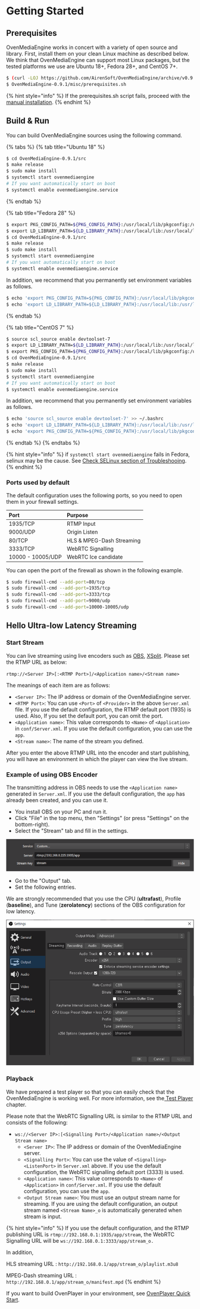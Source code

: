 # Getting Started

## Prerequisites

OvenMediaEngine works in concert with a variety of open source and library. First, install them on your clean Linux machine as described below. We think that OvenMediaEngine can support most Linux packages, but the tested platforms we use are Ubuntu 18+, Fedora 28+, and CentOS 7+.

```bash
$ (curl -LOJ https://github.com/AirenSoft/OvenMediaEngine/archive/v0.9.1.tar.gz && tar xvfz OvenMediaEngine-0.9.1.tar.gz)
$ OvenMediaEngine-0.9.1/misc/prerequisites.sh
```

{% hint style="info" %}
If the prerequisites.sh script fails, proceed with the [manual installation](troubleshooting.md#prerequisites-sh-script-failed).
{% endhint %}

## **Build & Run**

You can build OvenMediaEngine sources using the following command.

{% tabs %}
{% tab title="Ubuntu 18" %}
```bash
$ cd OvenMediaEngine-0.9.1/src
$ make release
$ sudo make install
$ systemctl start ovenmediaengine
# If you want automatically start on boot
$ systemctl enable ovenmediaengine.service 
```
{% endtab %}

{% tab title="Fedora 28" %}
```bash
$ export PKG_CONFIG_PATH=${PKG_CONFIG_PATH}:/usr/local/lib/pkgconfig:/usr/local/lib64/pkgconfig
$ export LD_LIBRARY_PATH=${LD_LIBRARY_PATH}:/usr/local/lib:/usr/local/lib64
$ cd OvenMediaEngine-0.9.1/src
$ make release
$ sudo make install
$ systemctl start ovenmediaengine
# If you want automatically start on boot
$ systemctl enable ovenmediaengine.service
```

In addition, we recommend that you permanently set environment variables as follows.

```bash
$ echo 'export PKG_CONFIG_PATH=${PKG_CONFIG_PATH}:/usr/local/lib/pkgconfig:/usr/local/lib64/pkgconfig' >> ~/.bashrc 
$ echo 'export LD_LIBRARY_PATH=${LD_LIBRARY_PATH}:/usr/local/lib:/usr/local/lib64' >> ~/.bashrc
```
{% endtab %}

{% tab title="CentOS 7" %}
```bash
$ source scl_source enable devtoolset-7
$ export LD_LIBRARY_PATH=${LD_LIBRARY_PATH}:/usr/local/lib:/usr/local/lib64:/usr/lib
$ export PKG_CONFIG_PATH=${PKG_CONFIG_PATH}:/usr/local/lib/pkgconfig:/usr/local/lib64/pkgconfig
$ cd OvenMediaEngine-0.9.1/src
$ make release
$ sudo make install
$ systemctl start ovenmediaengine
# If you want automatically start on boot
$ systemctl enable ovenmediaengine.service
```

In addition, we recommend that you permanently set environment variables as follows.

```bash
$ echo 'source scl_source enable devtoolset-7' >> ~/.bashrc 
$ echo 'export LD_LIBRARY_PATH=${LD_LIBRARY_PATH}:/usr/local/lib:/usr/local/lib64:/usr/lib' >> ~/.bashrc 
$ echo 'export PKG_CONFIG_PATH=${PKG_CONFIG_PATH}:/usr/local/lib/pkgconfig:/usr/local/lib64/pkgconfig' >> ~/.bashrc
```
{% endtab %}
{% endtabs %}

{% hint style="info" %}
if `systemctl start ovenmediaengine` fails in Fedora, selinux may be the cause. See [Check SELinux section of Troubleshooing](troubleshooting.md#check-selinux).
{% endhint %}

### Ports used by default

The default configuration uses the following ports, so you need to open them in your firewall settings. 

| Port | Purpose |
| :--- | :--- |
| 1935/TCP | RTMP Input |
| 9000/UDP | Origin Listen |
| 80/TCP | HLS & MPEG-Dash Streaming |
| 3333/TCP | WebRTC Signalling |
| 10000 - 10005/UDP | WebRTC Ice candidate |

You can open the port of the firewall as shown in the following example.

```bash
$ sudo firewall-cmd --add-port=80/tcp
$ sudo firewall-cmd --add-port=1935/tcp
$ sudo firewall-cmd --add-port=3333/tcp
$ sudo firewall-cmd --add-port=9000/udp
$ sudo firewall-cmd --add-port=10000-10005/udp
```

## Hello Ultra-low Latency Streaming

### Start Stream

You can live streaming using live encoders such as [OBS](https://obsproject.com/), [XSplit](https://www.xsplit.com). Please set the RTMP URL as below:

`rtmp://<Server IP>[:<RTMP Port>]/<Application name>/<Stream name>`

The meanings of each item are as follows:

* `<Server IP>`: The IP address or domain of the OvenMediaEngine server.
* `<RTMP Port>`: You can use `<Port>` of `<Provider>` in the above `Server.xml` file. If you use the default  configuration, the RTMP default port \(1935\) is used. Also, If you set the default port, you can omit the port.
* `<Application name>`: This value corresponds to `<Name>` of `<Application>` in `conf/Server.xml`. If you use the default configuration, you can use the `app`.
* `<Stream name>`:  The name of the stream you defined.

After you enter the above RTMP URL into the encoder and start publishing, you will have an environment in which the player can view the live stream.

### **Example of using OBS Encoder**

The transmitting address in OBS needs to use the `<Application name>` generated in `Server.xml`. If you use the default configuration, the `app` has already been created, and you can use it.

* You install OBS on your PC and run it.
* Click "File" in the top menu, then "Settings" \(or press "Settings" on the bottom-right\).
* Select the "Stream" tab and fill in the settings.

![If you press the &quot;Service&quot; and select to &quot;Custom&quot;, your screen will be the same as this image.](.gitbook/assets/image%20%288%29%20%281%29.png)

* Go to the "Output" tab.
* Set the following entries.

We are strongly recommended that you use the CPU \(**ultrafast**\), Profile \(**baseline**\), and Tune \(**zerolatency**\) sections of the OBS configuration for low latency.

![](.gitbook/assets/image%20%2816%29%20%282%29%20%282%29%20%281%29.png)

### Playback

We have prepared a test player so that you can easily check that the OvenMediaEngine is working well. For more information, see the[ Test Player](test-player.md) chapter.

Please note that the WebRTC Signalling URL is similar to the RTMP URL and consists of the following:

* `ws://<Server IP>:[<Signalling Port>/<Application name>/<Output Stream name>`
  * `<Server IP>`: The IP address or domain of the OvenMediaEngine server.
  * `<Signalling Port>`: You can use the value of `<Signalling><ListenPort>` in `Server.xml` above. If you use the default configuration, the WebRTC signalling default port \(3333\) is used. 
  * `<Application name>`: This value corresponds to `<Name>` of `<Application>` in `conf/Server.xml`. If you use the default configuration, you can use the `app`.
  * `<Output Stream name>`: You must use an output stream name for streaming. If you are using the default configuration, an output stream named `<Stream Name>_o` is automatically generated when stream is input.

{% hint style="info" %}
 If you use the default configuration, and the RTMP publishing URL is `rtmp://192.168.0.1:1935/app/stream`, the WebRTC Signalling URL will be `ws://192.168.0.1:3333/app/stream_o.` 

In addition, 

HLS streaming URL : `http://192.168.0.1/app/stream_o/playlist.m3u8` 

MPEG-Dash streaming URL : `http://192.168.0.1/app/stream_o/manifest.mpd`
{% endhint %}

If you want to build OvenPlayer in your environment, see [OvenPlayer Quick Start](https://github.com/AirenSoft/OvenPlayer#quick-start).

